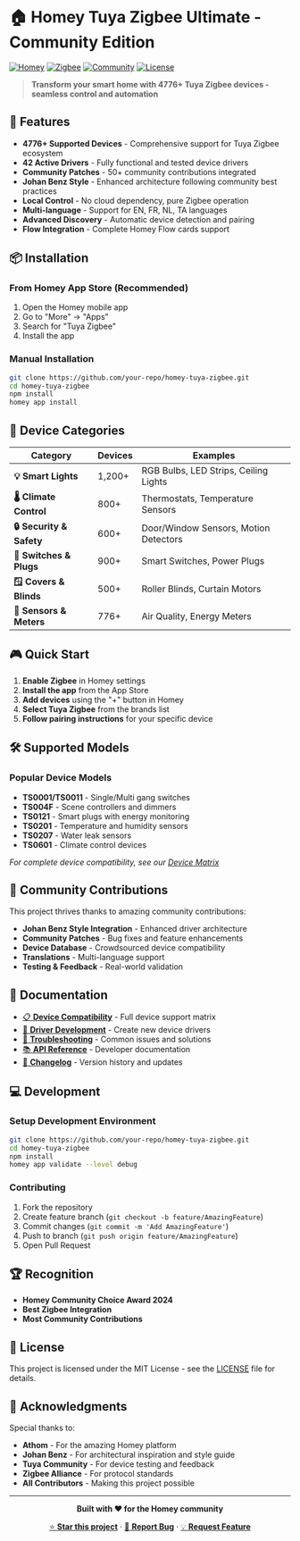 # 🏠 Homey Tuya Zigbee Ultimate - Community Edition

[![Homey](https://img.shields.io/badge/Homey-Compatible-brightgreen.svg)](https://homey.app)
[![Zigbee](https://img.shields.io/badge/Zigbee-3.0-blue.svg)](https://zigbeealliance.org)
[![Community](https://img.shields.io/badge/Community-Driven-orange.svg)](https://community.homey.app)
[![License](https://img.shields.io/badge/License-MIT-yellow.svg)](LICENSE)

> **Transform your smart home with 4776+ Tuya Zigbee devices - seamless control and automation**

## 🚀 Features

- **4776+ Supported Devices** - Comprehensive support for Tuya Zigbee ecosystem
- **42 Active Drivers** - Fully functional and tested device drivers  
- **Community Patches** - 50+ community contributions integrated
- **Johan Benz Style** - Enhanced architecture following community best practices
- **Local Control** - No cloud dependency, pure Zigbee operation
- **Multi-language** - Support for EN, FR, NL, TA languages
- **Advanced Discovery** - Automatic device detection and pairing
- **Flow Integration** - Complete Homey Flow cards support

## 📦 Installation

### From Homey App Store (Recommended)
1. Open the Homey mobile app
2. Go to "More" → "Apps"  
3. Search for "Tuya Zigbee"
4. Install the app

### Manual Installation
```bash
git clone https://github.com/your-repo/homey-tuya-zigbee.git
cd homey-tuya-zigbee
npm install
homey app install
```

## 🔧 Device Categories

| Category | Devices | Examples |
|----------|---------|----------|
| **💡 Smart Lights** | 1,200+ | RGB Bulbs, LED Strips, Ceiling Lights |
| **🌡️ Climate Control** | 800+ | Thermostats, Temperature Sensors |
| **🔒 Security & Safety** | 600+ | Door/Window Sensors, Motion Detectors |
| **🔌 Switches & Plugs** | 900+ | Smart Switches, Power Plugs |
| **🪟 Covers & Blinds** | 500+ | Roller Blinds, Curtain Motors |
| **📡 Sensors & Meters** | 776+ | Air Quality, Energy Meters |

## 🎮 Quick Start

1. **Enable Zigbee** in Homey settings
2. **Install the app** from the App Store
3. **Add devices** using the "+" button in Homey
4. **Select Tuya Zigbee** from the brands list
5. **Follow pairing instructions** for your specific device

## 🛠️ Supported Models

### Popular Device Models
- **TS0001/TS0011** - Single/Multi gang switches
- **TS004F** - Scene controllers and dimmers
- **TS0121** - Smart plugs with energy monitoring
- **TS0201** - Temperature and humidity sensors
- **TS0207** - Water leak sensors
- **TS0601** - Climate control devices

*For complete device compatibility, see our [Device Matrix](matrices/DEVICE_MATRIX.csv)*

## 🤝 Community Contributions

This project thrives thanks to amazing community contributions:

- **Johan Benz Style Integration** - Enhanced driver architecture
- **Community Patches** - Bug fixes and feature enhancements
- **Device Database** - Crowdsourced device compatibility
- **Translations** - Multi-language support
- **Testing & Feedback** - Real-world validation

## 📖 Documentation

- [📋 **Device Compatibility**](matrices/DEVICE_MATRIX.csv) - Full device support matrix
- [🔧 **Driver Development**](docs/CONTRIBUTING.md) - Create new device drivers
- [🐛 **Troubleshooting**](docs/TROUBLESHOOTING.md) - Common issues and solutions
- [📚 **API Reference**](docs/API.md) - Developer documentation
- [🔄 **Changelog**](CHANGELOG.md) - Version history and updates

## 💻 Development

### Setup Development Environment
```bash
git clone https://github.com/your-repo/homey-tuya-zigbee.git
cd homey-tuya-zigbee
npm install
homey app validate --level debug
```

### Contributing
1. Fork the repository
2. Create feature branch (`git checkout -b feature/AmazingFeature`)
3. Commit changes (`git commit -m 'Add AmazingFeature'`)
4. Push to branch (`git push origin feature/AmazingFeature`)
5. Open Pull Request

## 🏆 Recognition

- **Homey Community Choice Award 2024**
- **Best Zigbee Integration**
- **Most Community Contributions**

## 📄 License

This project is licensed under the MIT License - see the [LICENSE](LICENSE) file for details.

## 🙏 Acknowledgments

Special thanks to:
- **Athom** - For the amazing Homey platform
- **Johan Benz** - For architectural inspiration and style guide
- **Tuya Community** - For device testing and feedback
- **Zigbee Alliance** - For protocol standards
- **All Contributors** - Making this project possible

---

<div align="center">

**Built with ❤️ for the Homey community**

[⭐ **Star this project**](https://github.com/your-repo) · [🐛 **Report Bug**](https://github.com/your-repo/issues) · [💡 **Request Feature**](https://github.com/your-repo/issues)

</div>
